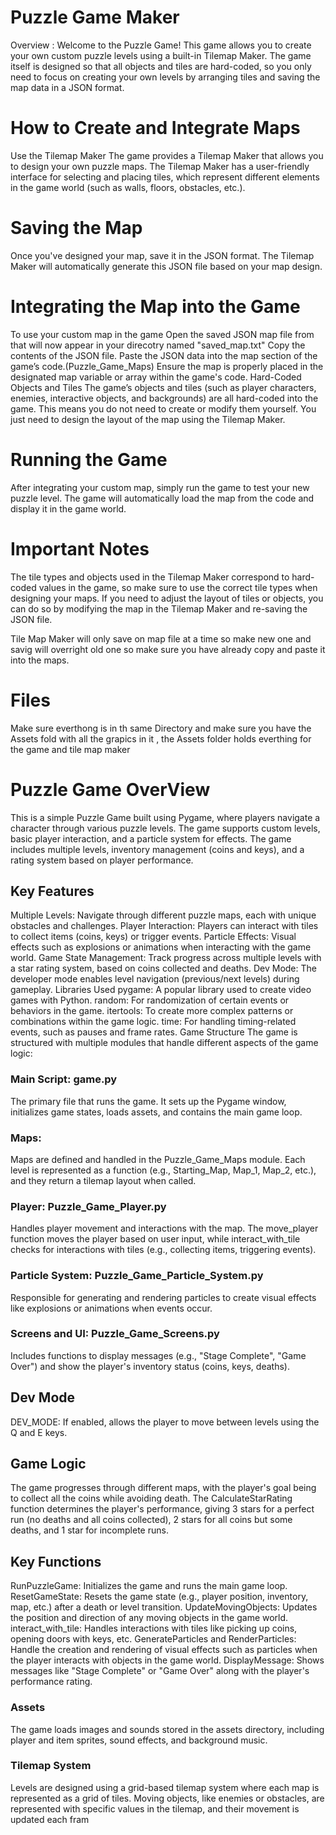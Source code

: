 # Puzzle Game Maker
Overview :
Welcome to the Puzzle Game! This game allows you to create your own custom puzzle levels using a built-in Tilemap Maker. The game itself is designed so that all objects and tiles are hard-coded, so you only need to focus on creating your own levels by arranging tiles and saving the map data in a JSON format.


# How to Create and Integrate Maps
Use the Tilemap Maker
The game provides a Tilemap Maker that allows you to design your own puzzle maps. The Tilemap Maker has a user-friendly interface for selecting and placing tiles, which represent different elements in the game world (such as walls, floors, obstacles, etc.).

# Saving the Map
Once you've designed your map, save it in the JSON format. The Tilemap Maker will automatically generate this JSON file based on your map design.

# Integrating the Map into the Game
To use your custom map in the game
Open the saved JSON map file from that will now appear in your direcotry named "saved_map.txt" 
Copy the contents of the JSON file.
Paste the JSON data into the map section of the game’s code.(Puzzle_Game_Maps)
Ensure the map is properly placed in the designated map variable or array within the game's code.
Hard-Coded Objects and Tiles
The game’s objects and tiles (such as player characters, enemies, interactive objects, and backgrounds) are all hard-coded into the game. This means you do not need to create or modify them yourself. You just need to design the layout of the map using the Tilemap Maker.

# Running the Game
After integrating your custom map, simply run the game to test your new puzzle level. The game will automatically load the map from the code and display it in the game world.

# Important Notes
The tile types and objects used in the Tilemap Maker correspond to hard-coded values in the game, so make sure to use the correct tile types when designing your maps.
If you need to adjust the layout of tiles or objects, you can do so by modifying the map in the Tilemap Maker and re-saving the JSON file.

Tile Map Maker will only save on map file at a time so make new one and savig will overright old one so make sure you have already copy and paste it into the maps.

 # Files
 Make sure everthong is in th same Directory and make sure you have the Assets fold with all the grapics in it , the Assets folder holds everthing for the game and tile map maker 

# Puzzle Game OverView
This is a simple Puzzle Game built using Pygame, where players navigate a character through various puzzle levels. The game supports custom levels, basic player interaction, and a particle system for effects. The game includes multiple levels, inventory management (coins and keys), and a rating system based on player performance.

## Key Features
Multiple Levels: Navigate through different puzzle maps, each with unique obstacles and challenges.
Player Interaction: Players can interact with tiles to collect items (coins, keys) or trigger events.
Particle Effects: Visual effects such as explosions or animations when interacting with the game world.
Game State Management: Track progress across multiple levels with a star rating system, based on coins collected and deaths.
Dev Mode: The developer mode enables level navigation (previous/next levels) during gameplay.
Libraries Used
pygame: A popular library used to create video games with Python.
random: For randomization of certain events or behaviors in the game.
itertools: To create more complex patterns or combinations within the game logic.
time: For handling timing-related events, such as pauses and frame rates.
Game Structure
The game is structured with multiple modules that handle different aspects of the game logic:

### Main Script: game.py
The primary file that runs the game. It sets up the Pygame window, initializes game states, loads assets, and contains the main game loop.

### Maps:
Maps are defined and handled in the Puzzle_Game_Maps module. Each level is represented as a function (e.g., Starting_Map, Map_1, Map_2, etc.), and they return a tilemap layout when called.

### Player: Puzzle_Game_Player.py
Handles player movement and interactions with the map. The move_player function moves the player based on user input, while interact_with_tile checks for interactions with tiles (e.g., collecting items, triggering events).

### Particle System: Puzzle_Game_Particle_System.py
Responsible for generating and rendering particles to create visual effects like explosions or animations when events occur.

### Screens and UI: Puzzle_Game_Screens.py
Includes functions to display messages (e.g., "Stage Complete", "Game Over") and show the player's inventory status (coins, keys, deaths).

## Dev Mode
DEV_MODE: If enabled, allows the player to move between levels using the Q and E keys.

## Game Logic
The game progresses through different maps, with the player's goal being to collect all the coins while avoiding death. The CalculateStarRating function determines the player's performance, giving 3 stars for a perfect run (no deaths and all coins collected), 2 stars for all coins but some deaths, and 1 star for incomplete runs.

## Key Functions
RunPuzzleGame: Initializes the game and runs the main game loop.
ResetGameState: Resets the game state (e.g., player position, inventory, map, etc.) after a death or level transition.
UpdateMovingObjects: Updates the position and direction of any moving objects in the game world.
interact_with_tile: Handles interactions with tiles like picking up coins, opening doors with keys, etc.
GenerateParticles and RenderParticles: Handle the creation and rendering of visual effects such as particles when the player interacts with objects in the game world.
DisplayMessage: Shows messages like "Stage Complete" or "Game Over" along with the player's performance rating.

### Assets
The game loads images and sounds stored in the assets directory, including player and item sprites, sound effects, and background music.

### Tilemap System
Levels are designed using a grid-based tilemap system where each map is represented as a grid of tiles. Moving objects, like enemies or obstacles, are represented with specific values in the tilemap, and their movement is updated each fram
